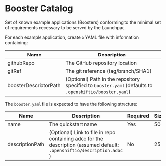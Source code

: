 # Booster Catalog
Set of known example applications (Boosters) conforming to the minimal set of requirements necessary to be served by the Launchpad.

For each example application, create a YAML file with information containing:

Name   | Description 
------ | -----------
githubRepo| The GitHub repository location
gitRef | The git reference (tag/branch/SHA1)
boosterDescriptorPath|  (Optional) Path in the repository specified to `booster.yaml` (defaults to `.openshiftio/booster.yaml`)

The `booster.yaml` file is expected to have the following structure:

Name   | Description | Required | Size
------ | ----------- | -----    | ----
name | The quickstart name  |  Yes  |  50
descriptionPath  |  (Optional) Link to file in repo containing adoc for the description (assumed default: `.openshiftio/description.adoc` ) |No  |  255
